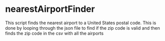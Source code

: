 # nearestAirportFinder
This script finds the nearest airport to a United States postal code. This is done by looping through the json file to find if the zip code is valid and then finds the zip code in the csv with all the airports
